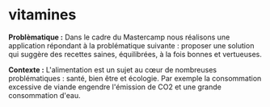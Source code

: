 # vitamines
**Problèmatique :**
Dans le cadre du Mastercamp nous réalisons une application répondant à la problématique suivante : proposer une solution qui suggère des recettes  saines,  équilibrées,  à  la  fois bonnes et vertueuses.

**Contexte :**
L'alimentation   est   un   sujet   au cœur   de   nombreuses problématiques    :    santé,    bien être  et  écologie.  Par  exemple  la consommation excessive de viande   engendre   l'émission   de CO2 et une grande consommation d'eau. 
